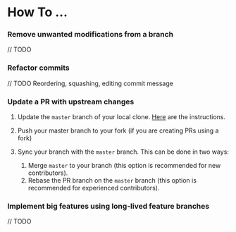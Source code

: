 # How To ...

### Remove unwanted modifications from a branch

// TODO

### Refactor commits

// TODO Reordering, squashing, editing commit message

### Update a PR with upstream changes

1. Update the `master` branch of your local clone. 
[Here](https://help.github.com/articles/syncing-a-fork/) are the instructions.

1. Push your master branch to your fork (if you are creating PRs using a fork)

1. Sync your branch with the `master` branch. This can be done in two ways:
   1. Merge `master` to your branch (this option is recommended for new contributors).
   2. Rebase the PR branch on the `master` branch (this option is recommended for experienced contributors). 

### Implement big features using long-lived feature branches

// TODO